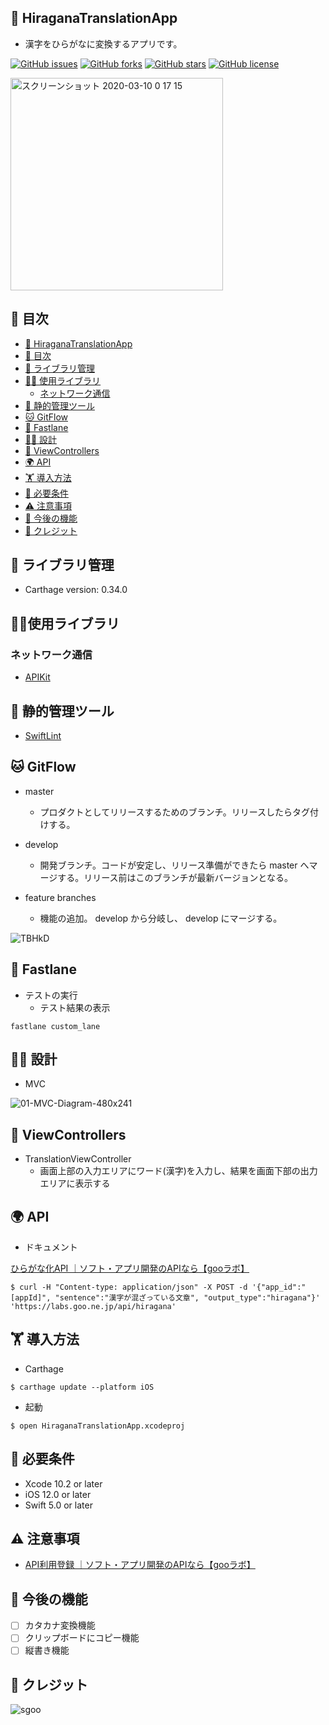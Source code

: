 ## 🚀 HiraganaTranslationApp
- 漢字をひらがなに変換するアプリです。

[![GitHub issues](https://img.shields.io/github/issues/snt-nbzw/HiraganaTranslationApp?color=brightgreen)](https://github.com/snt-nbzw/HiraganaTranslationApp/issues)
[![GitHub forks](https://img.shields.io/github/forks/snt-nbzw/HiraganaTranslationApp)](https://github.com/snt-nbzw/HiraganaTranslationApp/network)
[![GitHub stars](https://img.shields.io/github/stars/snt-nbzw/HiraganaTranslationApp)](https://github.com/snt-nbzw/HiraganaTranslationApp/stargazers)
[![GitHub license](https://img.shields.io/github/license/snt-nbzw/HiraganaTranslationApp)](https://github.com/snt-nbzw/HiraganaTranslationApp)

<img width="340" alt="スクリーンショット 2020-03-10 0 17 15" src="https://user-images.githubusercontent.com/38596913/76273654-bac67580-62c1-11ea-9bfb-af9028f12bd2.png">

## 📝 目次

<!-- TOC -->

- [🚀 HiraganaTranslationApp](#-hiraganatranslationapp)
- [📝 目次](#-目次)
- [📖 ライブラリ管理](#-ライブラリ管理)
- [🧘‍♀️ 使用ライブラリ](#‍使用ライブラリ)
  - [ネットワーク通信](#ネットワーク通信)
- [👮 静的管理ツール](#-静的管理ツール)
- [🐱 GitFlow](#-gitflow)
- [🤖 Fastlane](#-Fastlane)
- [🧑‍💻 設計](#‍-設計)
- [🌈 ViewControllers](#-viewcontrollers)
- [🌍 API](#-api)
- [🏋️ 導入方法](#️-導入方法)
- [🎡 必要条件](#-必要条件)
- [⚠️ 注意事項](#-注意事項)
- [🙌 今後の機能](#-今後の機能)
- [🎉 クレジット](#-クレジット)

<!-- /TOC -->

## 📖 ライブラリ管理
- Carthage version: 0.34.0 

## 🧘‍♀️使用ライブラリ
### ネットワーク通信
- [APIKit](https://github.com/ishkawa/APIKit)

## 👮 静的管理ツール
- [SwiftLint](https://github.com/realm/SwiftLint)

## 🐱 GitFlow
- master
  - プロダクトとしてリリースするためのブランチ。リリースしたらタグ付けする。

- develop
  - 開発ブランチ。コードが安定し、リリース準備ができたら master へマージする。リリース前はこのブランチが最新バージョンとなる。

- feature branches
  - 機能の追加。 develop から分岐し、 develop にマージする。

![TBHkD](https://user-images.githubusercontent.com/38596913/75508280-eaa28d00-5a26-11ea-9d78-04a7a143ff06.png)

## 🤖 Fastlane
- テストの実行
  - テスト結果の表示
```
fastlane custom_lane
```

## 🧑‍💻 設計
- MVC

![01-MVC-Diagram-480x241](https://user-images.githubusercontent.com/38596913/75508274-e5ddd900-5a26-11ea-9228-23578f45b09c.png)

## 🌈 ViewControllers
- TranslationViewController
  - 画面上部の入力エリアにワード(漢字)を入力し、結果を画面下部の出力エリアに表示する
  
## 🌍 API
- ドキュメント

[ひらがな化API ｜ソフト・アプリ開発のAPIなら【gooラボ】](https://labs.goo.ne.jp/api/jp/hiragana-translation/)
``` 
$ curl -H "Content-type: application/json" -X POST -d '{"app_id":"[appId]", "sentence":"漢字が混ざっている文章", "output_type":"hiragana"}' 'https://labs.goo.ne.jp/api/hiragana'
```

## 🏋️ 導入方法
- Carthage
```
$ carthage update --platform iOS
```
- 起動
```
$ open HiraganaTranslationApp.xcodeproj
```


## 🎡 必要条件
- Xcode 10.2 or later
- iOS 12.0 or later
- Swift 5.0 or later

## ⚠️ 注意事項
- [API利用登録 ｜ソフト・アプリ開発のAPIなら【gooラボ】](https://labs.goo.ne.jp/jp/apiregister/)

## 🙌 今後の機能
- [ ] カタカナ変換機能
- [ ] クリップボードにコピー機能
- [ ] 縦書き機能

## 🎉 クレジット

![sgoo](https://user-images.githubusercontent.com/38596913/76199018-6aec9d80-6232-11ea-978d-3a73b8d7f332.png)

